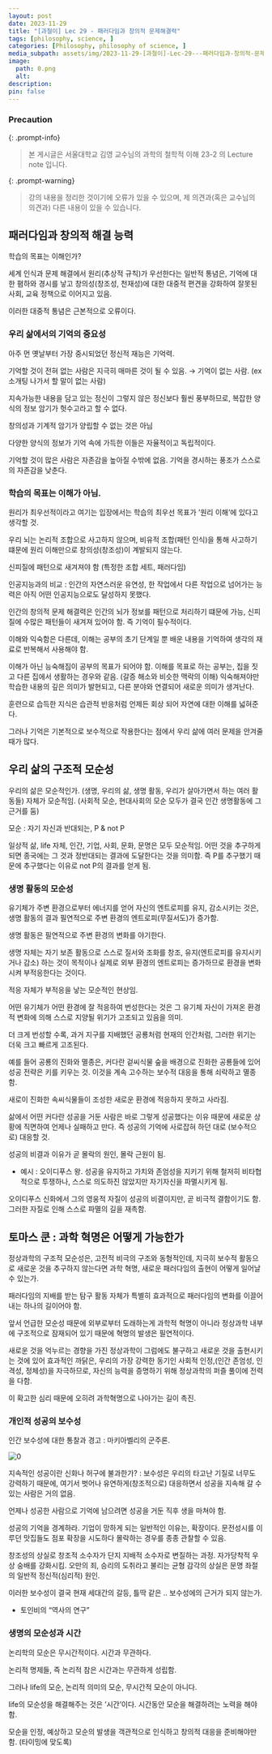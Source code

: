 ```yaml
---
layout: post
date: 2023-11-29
title: "[과철이] Lec 29 - 패러다임과 창의적 문제해결력"
tags: [philosophy, science, ]
categories: [Philosophy, philosophy of science, ]
media_subpath: assets/img/2023-11-29-[과철이]-Lec-29---패러다임과-창의적-문제해결력.md
image:
  path: 0.png
  alt:  
description:  
pin: false
---
```



### Precaution


{: .prompt-info}


> 본 게시글은 서울대학교 김영 교수님의 과학의 철학적 이해 23-2 의 Lecture note 입니다.


{: .prompt-warning}


> 강의 내용을 정리한 것이기에 오류가 있을 수 있으며, 제 의견과(혹은 교수님의 의견과) 다른 내용이 있을 수 있습니다.


## 패러다임과 창의적 해결 능력


학습의 목표는 이해인가?


세계 인식과 문제 해결에서 원리(추상적 규칙)가 우선한다는 일반적 통념은, 기억에 대한 폄하와 경시를 낳고 창의성(창조성, 천재성)에 대한 대중적 편견을 강화하여 잘못된 사회, 교육 정책으로 이어지고 있음.


이러한 대중적 통념은 근본적으로 오류이다.


### 우리 삶에서의 기억의 중요성


아주 먼 옛날부터 가장 중시되었던 정신적 재능은 기억력.


기억할 것이 전혀 없는 사람은 지극히 매마른 것이 될 수 있음. → 기억이 없는 사람. (ex 소개팅 나가서 할 말이 없는 사람)


지속가능한 내용을 담고 있는 정신이 그렇지 않은 정신보다 훨씬 풍부하므로, 복잡한 양식의 정보 암기가 헛수고라고 할 수 없다.


창의성과 기계적 암기가 양립할 수 없는 것은 아님


다양한 양식의 정보가 기억 속에 가득한 이들은 자율적이고 독립적이다.


기억할 것이 많은 사람은 자존감을 높아질 수밖에 없음. 기억을 경시하는 풍조가 스스로의 자존감을 낮춘다.


### 학습의 목표는 이해가 아님.


원리가 최우선적이라고 여기는 입장에서는 학습의 최우선 목표가 ’원리 이해’에 있다고 생각할 것.


우리 뇌는 논리적 조합으로 사고하지 않으며, 비유적 조합(패턴 인식)을 통해 사고하기 떄문에 원리 이해만으로 창의성(창조성)이 계발되지 않는다.


신피질에 패턴으로 새겨져야 함 (특정한 조합 세트, 패러다임)


인공지능과의 비교 : 인간의 자연스러운 유연성, 한 작업에서 다른 작업으로 넘어가는 능력은 아직 어떤 인공지능으로도 달성하지 못했다.


인간의 창의적 문제 해결력은 인간의 뇌가 정보를 패턴으로 처리하기 떄문에 가능, 신피질에 수많은 패턴들이 새겨져 있어야 함. 즉 기억이 필수적이다.


이해와 익숙함은 다른데, 이해는 공부의 초기 단계일 뿐 배운 내용을 기억하여 생각의 재료로 반복해서 사용해야 함.


이해가 아닌 능숙해짐이 공부의 목표가 되어야 함. 이해를 목표로 하는 공부는, 집을 짓고 다른 집에서 생활하는 경우와 같음. (갈증 해소와 비슷한 맥락의 이해) 익숙해져야만 학습한 내용의 깊은 의미가 발현되고, 다른 분야와 연결되어 새로운 의미가 생겨난다.


훈련으로 습득한 지식은 습관적 반응처럼 언제든 회상 되어 자연에 대한 이해를 넓혀준다.


그러나 기억은 기본적으로 보수적으로 작용한다는 점에서 우리 삶에 여러 문제을 안겨줄 때가 많다.


## 우리 삶의 구조적 모순성


우리의 삶은 모순적인가. (생명, 우리의 삶, 생명 활동, 우리가 살아가면서 하는 여러 활동들) 자체가 모순적임. (사회적 모순, 현대사회의 모순 모두가 결국 인간 생명활동에 그 근거를 둠)


모순 : 자기 자신과 반대되는, P & not P


일상적 삶, life 자체, 인간, 기업, 사회, 문화, 문명은 모두 모순적임. 어떤 것을 추구하게 되면 종국에는 그 것과 정반대되는 결과에 도달한다는 것을 의미함. 즉 P를 추구했기 때문에 추구했다는 이유로 not P의 결과를 얻게 됨.


### 생명 활동의 모순성


유기체가 주변 환경으로부터 에너지를 얻어 자신의 엔트로피를 유지, 감소시키는 것은, 생명 활동의 결과 필연적으로 주변 환경의 엔트로피(무질서도)가 증가함.


생명 활동은 필연적으로 주변 환경의 변화를 야기한다.


생명 자체는 자기 보존 활동으로 스스로 질서와 조화를 창조, 유지(엔트로피를 유지시키거나 감소) 하는 것이 목적이나 실제로 외부 환경의 엔트로피는 증가하므로 환경을 변화시켜 부적응한다는 것이다.


적응 자체가 부적응을 낳는 모순적인 현상임.


어떤 유기체가 어떤 환경에 잘 적응하여 번성한다는 것은 그 유기체 자신이 가져온 환경적 변화에 의해 스스로 지양될 위기가 고조되고 있음을 의미.


더 크게 번성할 수록, 과거 지구를 지배했던 공룡처럼 현재의 인간처럼, 그러한 위기는 더욱 크고 빠르게 고조된다.


예를 들어 공룡의 진화와 멸종은, 커다란 겉씨식물 숲을 배경으로 진화한 공룡들에 있어 성공 전략은 키를 키우는 것. 이것을 계속 고수하는 보수적 대응을 통해 쇠락하고 멸종함.


새로이 진화한 속씨식물들이 조성한 새로운 환경에 적응하지 못하고 사라짐.


삶에서 어떤 커다란 성공을 거둔 사람은 바로 그렇게 성공했다는 이유 때문에 새로운 상황에 직면하여 언제나 실패하고 만다. 즉 성공의 기억에 사로잡혀 하던 대로 (보수적으로) 대응할 것.


성공의 비결과 이유가 곧 몰락의 원인, 몰락 근원이 됨.

- 예시 : 오이디푸스 왕. 성공을 유지하고 가치와 존엄성을 지키기 위해 철저히 비타협적으로 투쟁하나, 스스로 의도하진 않았지만 자기자신을 파멸시키게 됨.

오이디푸스 신화에서 그의 영웅적 자질이 성공의 비결이지만, 곧 비극적 결함이기도 함. 그러한 자질로 인해 스스로 파멸의 길을 재촉함.


## 토마스 쿤 : 과학 혁명은 어떻게 가능한가


정상과학의 구조적 모순성은, 고전적 비극의 구조와 동형적인데, 지극히 보수적 활동으로 새로운 것을 추구하지 않는다면 과학 혁명, 새로운 패러다임의 출현이 어떻게 일어날 수 있는가.


패러다임의 지배를 받는 탐구 활동 자체가 특별히 효과적으로 패러다임의 변화를 이끌어 내는 하나의 길이어야 함.


앞서 언급한 모순성 때문에 외부로부터 도래하는게 과학적 혁명이 아니라 정상과학 내부에 구조적으로 잠재되어 있기 때문에 혁명의 발생은 필연적이다.


새로운 것을 억누르는 경향을 가진 정상과학이 그럼에도 불구하고 새로운 것을 출현시키는 것에 있어 효과적인 까닭은, 우리의 가장 강력한 동기인 사회적 인정,(인간 존엄성, 인격성, 정체성)을 자극하므로, 자신의 능력을 증명하기 위해 정상과학의 퍼즐 풀이에 전력을 다함.


이 확고한 심리 때문에 오히려 과학혁명으로 나아가는 길이 촉진.


### 개인적 성공의 보수성


인간 보수성에 대한 통찰과 경고 : 마키아벨리의 군주론.


![0](/0.png)


지속적인 성공이란 신화나 허구에 불과한가? : 보수성은 우리의 타고난 기질로 너무도 강력하기 때문에, 여기서 벗어나 유연하게(창조적으로) 대응하면서 성공을 지속해 갈 수 있는 사람은 거의 없음.


언제나 성공한 사람으로 기억에 남으려면 성공을 거둔 직후 생을 마쳐야 함.


성공의 기억을 경계하라. 기업이 망하게 되는 일반적인 이유는, 확장이다. 문전성시를 이루던 맛집들도 점포 확장을 시도하다 몰락하는 경우를 종종 관찰할 수 있음.


창조성의 상실로 창조적 소수자가 단지 지배적 소수자로 변질하는 과정. 자가당착적 우상 숭배를 강화시킴. 오만의 죄, 승리의 도취라고 불리는 균형 감각의 상실은 문명 좌절의 일반적 정신적(심리적) 원인.


이러한 보수성이 결국 현재 세대간의 갈등, 틀딱 같은 .. 보수성에의 근거가 되지 않는가.

- 토인비의 “역사의 연구”

### 생명의 모순성과 시간


논리학의 모순은 무시간적이다. 시간과 무관하다.


논리적 명제들, 즉 논리적 참은 시간과는 무관하게 성립함.


그러나 life의 모순, 논리적 의미의 모순, 무시간적 모순이 아니다.


life의 모순성을 해결해주는 것은 ’시간’이다. 시간동안 모순을 해결하려는 노력을 해야 함.


모순을 인정, 예상하고 모순의 발생을 객관적으로 인식하고 창의적 대응을 준비해야만 함. (타이밍에 맞도록)

